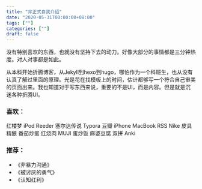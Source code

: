 ```yaml
---
title: "非正式自我介绍"
date: "2020-05-31T00:00:00+08:00"
tags: [""]
categories: [""]
draft: false
---
```


没有特别喜欢的东西，也就没有坚持下去的动力。好像大部分的事情都是三分钟热度。对人对事都是如此。

从本科开始折腾博客，从Jekyll到hexo到hugo，哪怕作为一个科班生，也从没有认真了解过里面的原理。光是花在找模板上的时间，估计都够写一个符合自己审美的页面出来。我也知道对于写东西来说，重要的不是UI，而是内容。但是就是沉迷各种折腾UI。

### 喜欢：

红楼梦 iPod Reeder 塞尔达传说 Typora 豆瓣 iPhone MacBook RSS Nike 皮具 精酿 番茄炒蛋 红烧肉 MUJI 蛋炒饭 麻婆豆腐 双拼 Anki 

### 推荐：

- 《非暴力沟通》
- 《被讨厌的勇气》
- 《认知红利》

